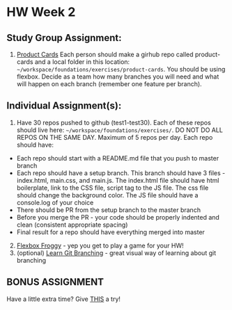 # HW Week 2
## Study Group Assignment:
1. [Product Cards](https://github.com/nss-nightclass-projects/exercise-vault/blob/master/HTML_CSS_product_cards.md) Each person should make a girhub repo called product-cards and a local folder in this location: `~/workspace/foundations/exercises/product-cards`.  You should be using flexbox.  Decide as a team how many branches you will need and what will happen on each branch (remember one feature per branch).

## Individual Assignment(s):
1.  Have 30 repos pushed to github (test1-test30). Each of these repos should live here: `~/workspace/foundations/exercises/`.  DO NOT DO ALL REPOS ON THE SAME DAY.  Maximum of 5 repos per day.  Each repo should have:
  * Each repo should start with a README.md file that you push to master branch
  * Each repo should have a setup branch. This branch should have 3 files - index.html, main.css, and main.js. The index.html file should have html boilerplate, link to the CSS file, script tag to the JS file. The css file should change the background color.  The JS file should have a console.log of your choice
  * There should be PR from the setup branch to the master branch
  * Before you merge the PR - your code should be properly indented and clean (consistent appropriate spacing)
  * Final result for a repo should have everything merged into master

2.  [Flexbox Froggy](https://flexboxfroggy.com/) - yep you get to play a game for your HW!
3.  (optional) [Learn Git Branching](https://learngitbranching.js.org/?locale=en_US)  - great visual way of learning about git branching


## BONUS ASSIGNMENT
Have a little extra time?  Give [THIS](https://github.com/nss-nightclass-projects/exercise-vault/blob/master/CSS_zen_garden_challenge.md) a try!
